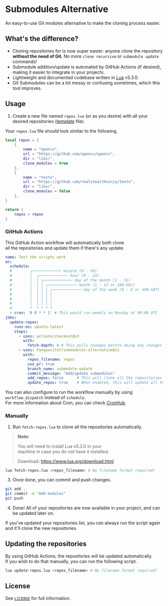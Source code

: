 # Submodules Alternative

An easy-to-use Git modules alternative to make the cloning process easier.

## What's the difference?

- Cloning repositories for is now super easier: anyone clone the repository **without the need of Git**. No more `clone recursive` or `submodule update` commands!
- Submodule addition/update is automated by GitHub Actions (if desired), making it easier to integrate in your projects.
- Lightweight and documented codebase written in [Lua](https://www.lua.org/) v5.3.0.
- Git Submodules can be a bit messy or confusing sometimes, which this tool improves.
<!-- - Easily specify which files are ignored at the moment of updating the repositories. This is very useful if you want to modify a repository/submodule. -->

## Usage

1. Create a new file named `repos.lua` (or as you desire) with all your desired repositories ([template](hhttps://github.com/Panquesito7/submodules-alternative/blob/main/repos.lua) file).

Your `repos.lua` file should look similar to the following.

```lua
local repos = {
    {
        name = "opencv",
        url = "https://github.com/opencv/opencv",
        dir = "libs/",
        clone_modules = true
    },
    {
        name = "texto",
        url = "https://github.com/realstealthninja/texto",
        dir = "libs/",
        clone_modules = false
    },
}

return {
    repos = repos
}
```

### GitHub Actions

This GitHub Action workflow will automatically both clone\
all the repositories and update them if there's any update.

```yml
name: Test the scripts work
on:
  schedule:
  #        ┌───────────── minute (0 - 59)
  #        │  ┌───────────── hour (0 - 23)
  #        │  │ ┌───────────── day of the month (1 - 31)
  #        │  │ │ ┌───────────── month (1 - 12 or JAN-DEC)
  #        │  │ │ │ ┌───────────── day of the week (0 - 6 or SUN-SAT)
  #        │  │ │ │ │
  #        │  │ │ │ │
  #        │  │ │ │ │
  #        *  * * * *
  - cron: '0 0 * * 1' # This would run weekly on Monday at 00:00 UTC
jobs:
  update-repos:
    runs-on: ubuntu-latest
    steps:
      - uses: actions/checkout@v3
        with:
          fetch-depth: 0 # This pulls changes before doing any changes
      - uses: Panquesito7/submodules-alternative@v1
        with:
          repos_filename: repos
          use_pr: true
          branch_name: submodule-update
          commit_message: "Add/update submodules"
          add_repos: false      # This will clone all the repositories listed in your repos file
          update_repos: true    # When enabled, this will update all the repositories
```

You can also configure to run the workflow manually by using `workflow_dispatch` instead of `schedule`.\
For more information about Cron, you can check [CronHub](https://crontab.cronhub.io/).

### Manually

1. Run `fetch-repos.lua` to clone all the repositories automatically.

> **Note:**
>
> You will need to install Lua v5.3.0 in your\
> machine in case you do not have it installed.
>
> Download: <https://www.lua.org/download.html>

```bash
lua fetch-repos.lua <repos_filename> # No filename format required!
```

3. Once done, you can commit and push changes.

```bash
git add .
git commit -m "Add modules"
git push
```

4. Done! All of your repositories are now available in your project, and can be updated later on.

If you've updated your repositories list, you can always run the script again and it'll clone the new repositories.

## Updating the repositories

By using GitHub Actions, the repositories will be updated automatically.\
If you wish to do that manually, you can run the following script.

```bash
lua update-repos.lua <repos_filename> # No filename format required!
```

## License

See [`LICENSE`](LICENSE) for full information.
